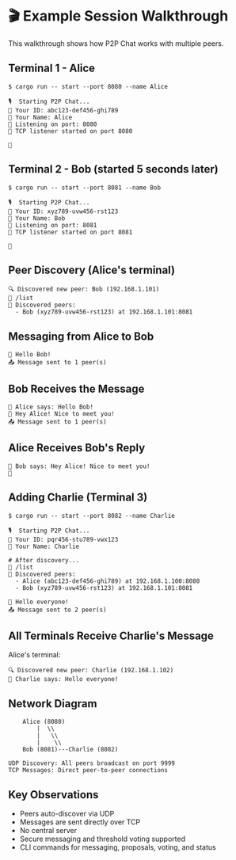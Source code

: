 # 🎬 Example Session Walkthrough

This walkthrough shows how P2P Chat works with multiple peers.

## Terminal 1 - Alice

```
$ cargo run -- start --port 8080 --name Alice

🎙️  Starting P2P Chat...
👤 Your ID: abc123-def456-ghi789
📡 Your Name: Alice
🔌 Listening on port: 8080
🔗 TCP listener started on port 8080

💬
```

## Terminal 2 - Bob (started 5 seconds later)

```
$ cargo run -- start --port 8081 --name Bob

🎙️  Starting P2P Chat...
👤 Your ID: xyz789-uvw456-rst123
📡 Your Name: Bob
🔌 Listening on port: 8081
🔗 TCP listener started on port 8081

💬
```

## Peer Discovery (Alice's terminal)

```
🔍 Discovered new peer: Bob (192.168.1.101)
💬 /list
👥 Discovered peers:
  - Bob (xyz789-uvw456-rst123) at 192.168.1.101:8081
```

## Messaging from Alice to Bob
```
💬 Hello Bob!
📤 Message sent to 1 peer(s)
```

## Bob Receives the Message

```
📨 Alice says: Hello Bob!
💬 Hey Alice! Nice to meet you!
📤 Message sent to 1 peer(s)
```

## Alice Receives Bob's Reply

```
📨 Bob says: Hey Alice! Nice to meet you!
💬
```

## Adding Charlie (Terminal 3)

```
$ cargo run -- start --port 8082 --name Charlie

🎙️  Starting P2P Chat...
👤 Your ID: pqr456-stu789-vwx123
📡 Your Name: Charlie

# After discovery...
💬 /list
👥 Discovered peers:
  - Alice (abc123-def456-ghi789) at 192.168.1.100:8080
  - Bob (xyz789-uvw456-rst123) at 192.168.1.101:8081

💬 Hello everyone!
📤 Message sent to 2 peer(s)
```

## All Terminals Receive Charlie's Message

Alice's terminal:

```
🔍 Discovered new peer: Charlie (192.168.1.102)
📨 Charlie says: Hello everyone!
```

## Network Diagram

```
    Alice (8080)
        |  \\
        |   \\
        |    \\
    Bob (8081)---Charlie (8082)

UDP Discovery: All peers broadcast on port 9999
TCP Messages: Direct peer-to-peer connections
```

## Key Observations

- Peers auto-discover via UDP
- Messages are sent directly over TCP
- No central server
- Secure messaging and threshold voting supported
- CLI commands for messaging, proposals, voting, and status
